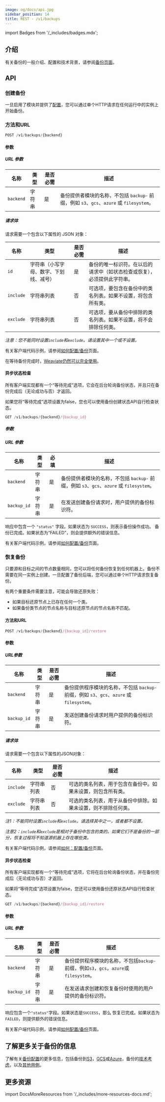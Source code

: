```yaml
---
image: og/docs/api.jpg
sidebar_position: 14
title: REST - /v1/backups
---
```


import Badges from '/_includes/badges.mdx';

<Badges/>

## 介绍

有关备份的一般介绍、配置和技术背景，请参阅[备份页面](/developers/weaviate/configuration/backups.md)。

## API

### 创建备份

一旦启用了模块并提供了[配置](/developers/weaviate/configuration/backups.md#configuration)，您可以通过单个HTTP请求在任何运行中的实例上开始备份。

### 方法和URL

```js
POST /v1/backups/{backend}
```

#### 参数

##### URL 参数

| 名称 | 类型 | 是否必需 | 描述 |
| ---- | ---- | ---- | ---- |
| `backend` | 字符串 | 是 | 备份提供者模块的名称，不包括 `backup-` 前缀，例如 `s3`、`gcs`、`azure` 或 `filesystem`。 |

##### 请求体

请求需要一个包含以下属性的 JSON 对象：

| 名称 | 类型 | 是否必需 | 描述 |
| ---- | ---- | ---- | ---- |
| `id` | 字符串（小写字母、数字、下划线、减号） | 是 | 备份的唯一标识符。在以后的请求中（如状态检查或恢复），必须提供此字符串。 |
| `include` | 字符串列表 | 否 | 可选项，要包含在备份中的类名列表。如果不设置，将包含所有类。 |
| `exclude` | 字符串列表 | 否 | 可选项，要从备份中排除的类名列表。如果不设置，将不会排除任何类。 |

*注意：您不能同时设置`include`和`exclude`。请设置其中一个或不设置。*

有关客户端代码示例，请参阅[如何配置/备份](../../configuration/backups.md#create-backup)页面。

在等待备份完成时，[Weaviate仍然可以完全使用](/developers/weaviate/configuration/backups.md#read--write-requests-while-a-backup-is-running)。

#### 异步状态检查

所有客户端实现都有一个“等待完成”选项，它会在后台轮询备份状态，并且只在备份完成后（无论成功与否）才返回。

如果您将“等待完成”选项设置为false，您也可以使用备份创建状态API自行检查状态。

```js
GET /v1/backups/{backend}/{backup_id}
```

##### 参数

##### URL 参数

| 名称 | 类型 | 必填 | 描述 |
| ---- | ---- | ---- | ---- |
| `backend` | 字符串 | 是 | 备份提供者模块的名称，不包括 `backup-` 前缀，例如 `s3`、`gcs`、`azure` 或 `filesystem`。 |
| `backup_id` | 字符串 | 是 | 在发送创建备份请求时，用户提供的备份标识符。 |

响应中包含一个 `"status"` 字段。如果状态为 `SUCCESS`，则表示备份操作成功。
备份已完成。如果状态为“FAILED”，则会提供额外的错误信息。

有关客户端代码示例，请参阅[如何配置/备份](../../configuration/backups.md#asynchronous-status-checking)页面。

### 恢复备份

只要源和目标之间的节点数量相同，您可以将任何备份恢复到任何机器上。备份不需要在同一实例上创建。一旦配置了备份后端，您可以通过单个HTTP请求恢复备份。

有两个重要条件需要注意，可能会导致还原失败：
- 如果目标还原节点上已存在任何一个类。
- 如果备份类节点的节点名称与目标还原节点的节点名称不匹配。

#### 方法和URL

```js
POST /v1/backups/{backend}/{backup_id}/restore
```

#### 参数

##### URL参数

| 名称 | 类型 | 是否必需 | 描述 |
| ---- | ---- | ---- | ---- |
| `backend` | 字符串 | 是 | 备份提供程序模块的名称，不包括 `backup-` 前缀，例如 `s3`、`gcs`、`azure` 或 `filesystem`。 |
| `backup_id` | 字符串 | 是 | 发送创建备份请求时用户提供的备份标识符。 |

##### 请求体

请求需要一个包含以下属性的JSON对象：

| 名称 | 类型 | 是否必需 | 描述 |
| ---- | ---- | ---- | ---- |
| `include` | 字符串列表 | 否 | 可选的类名列表，用于包含在备份中。如果未设置，则包含所有类。 |
| `exclude` | 字符串列表 | 否 | 可选的类名列表，用于从备份中排除。如果未设置，则不排除任何类。 |

*注1：不能同时设置`include`和`exclude`。请选择其中之一，或者都不设置。*

*注意2：`include`和`exclude`是相对于备份中包含的类的。如果它们不是备份的一部分，恢复过程将不知道源机器上存在哪些类。*

有关客户端代码示例，请参阅[如何：配置/备份](../../configuration/backups.md#restore-backup)页面。

#### 异步状态检查

所有客户端实现都有一个“等待完成”选项，它将在后台轮询备份状态，并在备份完成后（无论成功与否）才返回。

如果将“等待完成”选项设置为false，您还可以使用备份还原状态API自行检查状态。

```js
GET /v1/backups/{backend}/{backup_id}/restore
```

#### 参数

##### URL 参数

| 名称 | 类型 | 是否必需 | 描述 |
| ---- | ---- | ---- | ---- |
| `backend` | 字符串 | 是 | 备份提供程序模块的名称，不包括`backup-`前缀，例如`s3`，`gcs`，`azure`或`filesystem`。 |
| `backup_id` | 字符串 | 是 | 在发送请求创建和恢复备份时使用的用户提供的备份标识符。 |

响应包含一个`"status"`字段。如果状态是`SUCCESS`，那么
恢复已完成。如果状态为`FAILED`，则提供额外的错误信息。

有关客户端代码示例，请参阅[如何配置/备份](../../configuration/backups.md#asynchronous-status-checking-1)页面。

## 了解更多关于备份的信息

了解有关[备份配置](/developers/weaviate/configuration/backups.md#configuration)的更多信息，包括备份到[S3](/developers/weaviate/configuration/backups.md#s3-aws-or-s3-compatible)，[GCS](/developers/weaviate/configuration/backups.md#gcs-google-cloud-storage)或[Azure](/developers/weaviate/configuration/backups.md#azure-storage)，备份的[技术考虑](/developers/weaviate/configuration/backups.md#technical-considerations)，以及[其他用例](/developers/weaviate/configuration/backups.md#other-use-cases)。

## 更多资源

import DocsMoreResources from '/_includes/more-resources-docs.md';

<DocsMoreResources />